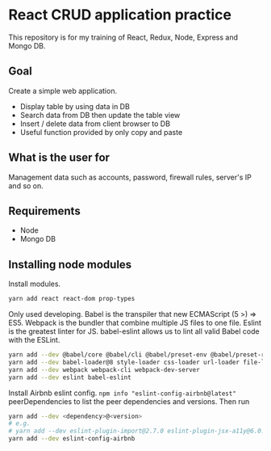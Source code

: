 # React CRUD application practice

This repository is for my training of React, Redux, Node, Express and Mongo DB.

## Goal

Create a simple web application.

- Display table by using data in DB
- Search data from DB then update the table view
- Insert / delete data from client browser to DB
- Useful function provided by only copy and paste

## What is the user for

Management data such as accounts, password, firewall rules, server's IP and so on.

## Requirements

- Node
- Mongo DB

## Installing node modules

Install modules.

```sh
yarn add react react-dom prop-types
```

Only used developing.
Babel is the transpiler that new ECMAScript (5 >) => ES5.
Webpack is the bundler that combine multiple JS files to one file.
Eslint is the greatest linter for JS.
babel-eslint allows us to lint all valid Babel code with the ESLint.

```sh
yarn add --dev @babel/core @babel/cli @babel/preset-env @babel/preset-react
yarn add --dev babel-loader@8 style-loader css-loader url-loader file-loader
yarn add --dev webpack webpack-cli webpack-dev-server
yarn add --dev eslint babel-eslint
```

Install Airbnb eslint config.
`npm info "eslint-config-airbnb@latest"` peerDependencies to list the peer dependencies and versions.
Then run

```sh
yarn add --dev <dependency>@<version>
# e.g.
# yarn add --dev eslint-plugin-import@2.7.0 eslint-plugin-jsx-a11y@6.0.2 eslint-plugin-react@7.4.0
yarn add --dev eslint-config-airbnb
```
